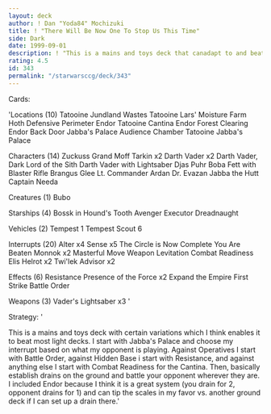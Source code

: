 ```yaml
---
layout: deck
author: ! Dan "Yoda84" Mochizuki
title: ! "There Will Be Now One To Stop Us This Time"
side: Dark
date: 1999-09-01
description: ! "This is a mains and toys deck that canadapt to and beat almost any light deck."
rating: 4.5
id: 343
permalink: "/starwarsccg/deck/343"
---
```

Cards: 

'Locations (10)
Tatooine Jundland Wastes
Tatooine Lars' Moisture Farm
Hoth Defensive Perimeter
Endor
Tatooine Cantina
Endor Forest Clearing
Endor Back Door
Jabba's Palace Audience Chamber
Tatooine Jabba's Palace

Characters (14)
Zuckuss
Grand Moff Tarkin x2
Darth Vader x2
Darth Vader, Dark Lord of the Sith
Darth Vader with Lightsaber
Djas Puhr
Boba Fett with Blaster Rifle
Brangus Glee
Lt. Commander Ardan
Dr. Evazan
Jabba the Hutt
Captain Needa

Creatures (1)
Bubo

Starships (4)
Bossk in Hound's Tooth
Avenger
Executor
Dreadnaught

Vehicles (2)
Tempest 1
Tempest Scout 6

Interrupts (20)
Alter x4
Sense x5
The Circle is Now Complete
You Are Beaten
Monnok x2
Masterful Move
Weapon Levitation
Combat Readiness
Elis Helrot x2
Twi'lek Advisor x2

Effects (6)
Resistance
Presence of the Force x2
Expand the Empire
First Strike
Battle Order

Weapons (3)
Vader's Lightsaber x3
'

Strategy: '

This is a mains and toys deck with certain variations
which I think enables it to beat most light decks.
I start with Jabba's Palace and choose my interrupt
based on what my opponent is playing. Against Operatives
I start with Battle Order, against Hidden Base i start
with Resistance, and against anything else I start with
Combat Readiness for the Cantina. Then, basically
establish drains on the ground and battle your
opponent wherever they are. I included Endor because
I think it is a great system (you drain for 2,
opponent drains for 1) and can tip the scales in
my favor vs. another ground deck if I can set up
a drain there.'
